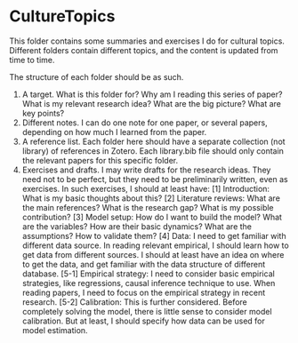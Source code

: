 # CultureTopics

This folder contains some summaries and exercises I do for cultural topics. Different folders contain different topics, and the content is updated from time to time.

The structure of each folder should be as such.
1. A target. What is this folder for? Why am I reading this series of paper? What is my relevant research idea? What are the big picture? What are key points?
2. Different notes. I can do one note for one paper, or several papers, depending on how much I learned from the paper.
3. A reference list. Each folder here should have a separate collection (not library) of references in Zotero. Each library.bib file should only contain the relevant papers for this specific folder.
4. Exercises and drafts. I may write drafts for the research ideas. They need not to be perfect, but they need to be preliminarily written, even as exercises. In such exercises, I should at least have:
    [1] Introduction: What is my basic thoughts about this?
    [2] Literature reviews: What are the main references? What is the research gap? What is my possible contribution?
    [3] Model setup: How do I want to build the model? What are the variables? How are their basic dynamics? What are the assumptions? How to validate them?
    [4] Data: I need to get familiar with different data source. In reading relevant empirical, I should learn how to get data from different sources. I should at least have an idea on where to get the data, and get familiar with the data structure of different database.
    [5-1] Empirical strategy: I need to consider basic empirical strategies, like regressions, causal inference technique to use. When reading papers, I need to focus on the empirical strategy in recent research.
    [5-2] Calibration: This is further considered. Before completely solving the model, there is little sense to consider model calibration. But at least, I should specify how data can be used for model estimation.
